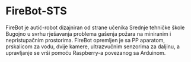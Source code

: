 # FireBot-STS
FireBot je autić-robot dizajniran od strane učenika Srednje tehničke škole Bugojno u svrhu rješavanja problema gašenja požara na miniranim i nepristupačnim prostorima. FireBot opremljen je sa PP aparatom, prskalicom za vodu, dvije kamere, ultrazvučnim senzorima za daljinu, a upravljanje se vrši pomoću Raspberry-a povezanog sa Arduinom.

